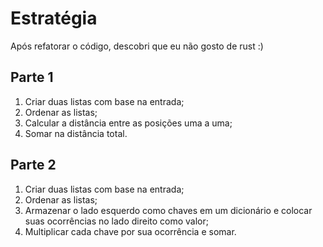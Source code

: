 # Estratégia

Após refatorar o código, descobri que eu não gosto de rust :)

## Parte 1

1. Criar duas listas com base na entrada;
2. Ordenar as listas;
3. Calcular a distância entre as posições uma a uma;
4. Somar na distância total.

## Parte 2

1. Criar duas listas com base na entrada;
2. Ordenar as listas;
3. Armazenar o lado esquerdo como chaves em um dicionário e colocar suas ocorrências no lado direito como valor;
4. Multiplicar cada chave por sua ocorrência e somar.
